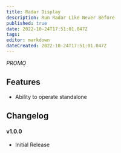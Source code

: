 ```yaml
---
title: Radar Display 
description: Run Radar Like Never Before
published: true
date: 2022-10-24T17:51:01.047Z
tags: 
editor: markdown
dateCreated: 2022-10-24T17:51:01.047Z
---
```


*PROMO*
## Features
- Ability to operate standalone

## Changelog
#### v1.0.0
- Initial Release